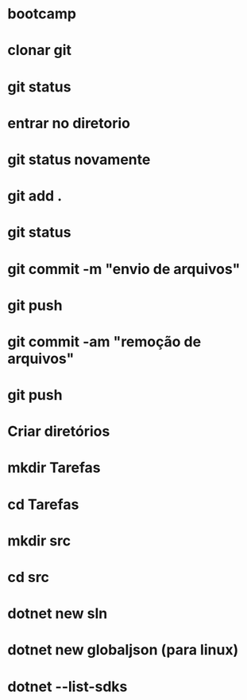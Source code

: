 # bootcamp
# clonar git 
# git status 
# entrar no diretorio 
# git status novamente 
# git add .  
# git status 
# git commit -m "envio de arquivos" 
# git push 
# git commit -am "remoção de arquivos" 
# git push  
# Criar diretórios 
# mkdir Tarefas 
# cd Tarefas 
# mkdir src 
# cd src 
# dotnet new sln 
# dotnet new globaljson (para linux) 
# dotnet --list-sdks